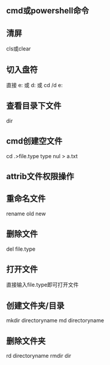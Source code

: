 ## cmd或powershell命令

## 清屏
cls或clear

## 切入盘符
直接 e: 或 d:
或 cd /d e:

## 查看目录下文件
dir

## 

## cmd创建空文件
cd .>file.type
type nul > a.txt

## attrib文件权限操作 

## 重命名文件
rename old new

## 删除文件 
del file.type

## 打开文件
直接输入file.type即可打开文件

## 创建文件夹/目录
mkdir directoryname
md directoryname

## 删除文件夹
rd directoryname
rmdir dir




